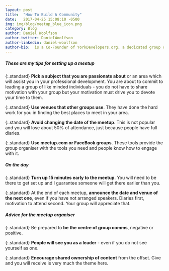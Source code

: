 ```yaml
---
layout: post
title:  "How To Build A Community"
date:   2017-04-25 15:08:10 -0500
img: img/blog/meetup_blue_icon.png
category: Blog
author: Daniel Woolfson
author-twitter: DanielWoolfson
author-linkedin: daniel-woolfson
author-bio:  is a Co-Founder of YorkDevelopers.org, a dedicated group of software engineers in York providing meetups for technology professionals in York.  Daniel is also a co-organiser of the York Code Dojo and MagentoYork.
---
```

##### These are my tips for setting up a meetup

{:.standard}
**Pick a subject that you are passionate about** or an area which will assist you in your professional development.  You are about to commit to leading a group of like minded individuals - you do not have to share motivation with your group but your motivation must drive you to devote your time to them.

{:.standard}
**Use venues that other groups use**.  They have done the hard work for you in finding the best places to meet in your area.

{:.standard}
**Avoid changing the date of the meetup**. This is not popular and you will lose about 50% of attendance, just because people have full diaries.

{:.standard}
**Use meetup.com or FaceBook groups**.  These tools provide the group organiser with the tools you need and people know how to engage with it.


##### On the day

{:.standard}
**Turn up 15 minutes early to the meetup**.  You will need to be there to get set up and I guarantee someone will get there earlier than you.

{:.standard}
At the end of each meetup, **announce the date and venue of the next one**, even if you have not arranged speakers.  Diaries first, motivation to attend second.  Your group will appreciate that.


##### Advice for the meetup organiser

{:.standard}
Be prepared to **be the centre of group comms**, negative or positive.

{:.standard}
**People will see you as a leader** - even if you do not see yourself as one.

{:.standard}
**Encourage shared ownership of content** from the offset.  Give and you will receive is very much the theme here.   